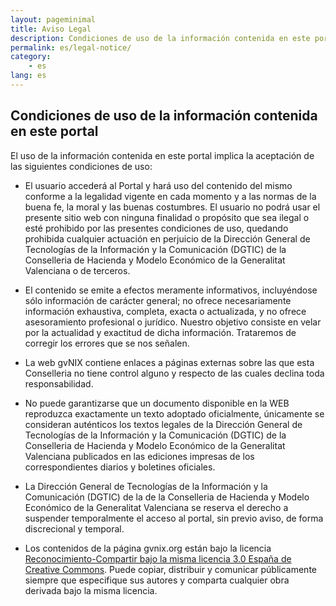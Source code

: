 ```yaml
---
layout: pageminimal
title: Aviso Legal
description: Condiciones de uso de la información contenida en este portal
permalink: es/legal-notice/
category:
    - es
lang: es
---
```


## Condiciones de uso de la información contenida en este portal

El uso de la información contenida en este portal implica la aceptación de las siguientes condiciones de uso:

* El usuario accederá al Portal y hará uso del contenido del mismo conforme a la
 legalidad vigente en cada momento y a las normas de la buena fe, la moral y
 las buenas costumbres. El usuario no podrá usar el presente sitio web con
 ninguna finalidad o propósito que sea ilegal o esté prohibido por las presentes
 condiciones de uso, quedando prohibida cualquier actuación en perjuicio de la
 Dirección General de Tecnologías de la Información y la Comunicación (DGTIC)
 de la Conselleria de Hacienda y Modelo Económico de la Generalitat Valenciana o de terceros.

* El contenido se emite a efectos meramente informativos, incluyéndose sólo
información de carácter general; no ofrece necesariamente información exhaustiva,
completa, exacta o actualizada, y no ofrece asesoramiento profesional o jurídico.
Nuestro objetivo consiste en velar por la actualidad y exactitud de dicha información.
Trataremos de corregir los errores que se nos señalen.

* La web gvNIX contiene enlaces a páginas externas sobre las que esta
Conselleria no tiene control alguno y respecto de las cuales declina toda responsabilidad.

* No puede garantizarse que un documento disponible en la WEB reproduzca
exactamente un texto adoptado oficialmente, únicamente se consideran auténticos
los textos legales de la Dirección General de Tecnologías de la Información y la Comunicación (DGTIC)
de la Conselleria de Hacienda y Modelo Económico de la Generalitat Valenciana
publicados en las ediciones impresas de los correspondientes diarios y boletines oficiales.

* La Dirección General de Tecnologías de la Información y la Comunicación (DGTIC) de la
de la Conselleria de Hacienda y Modelo Económico de la Generalitat Valenciana
se reserva el derecho a suspender temporalmente el acceso al portal,
sin previo aviso, de forma discrecional y temporal.

* Los contenidos de la página gvnix.org están bajo la licencia [Reconocimiento-Compartir bajo la misma licencia 3.0 España
de Creative Commons](http://creativecommons.org/licenses/by-sa/3.0/es/).
Puede copiar, distribuir y comunicar públicamente siempre que especifique
sus autores y comparta cualquier obra derivada bajo la misma licencia.